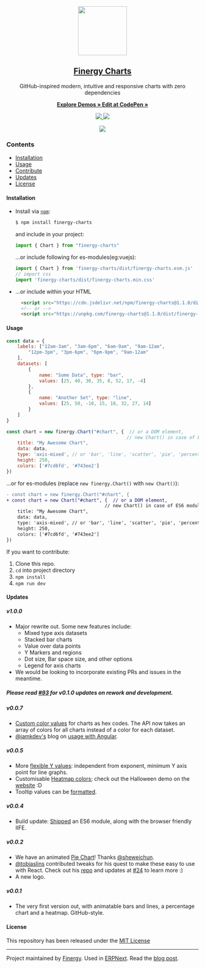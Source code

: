 <div align="center">
    <img src="https://github.com/finergyrs/design/blob/master/logos/logo-2019/finergy-charts-logo.png" height="128">
    <a href="https://finergyrs.github.io/charts">
        <h2>Finergy Charts</h2>
    </a>
    <p align="center">
        <p>GitHub-inspired modern, intuitive and responsive charts with zero dependencies</p>
        <a href="https://finergyrs.github.io/charts">
            <b>Explore Demos » </b>
        </a>
        <a href="https://codepen.io/pratu16x7/pen/wjKBoq">
            <b> Edit at CodePen »</b>
        </a>
    </p>
</div>

<p align="center">
    <a href="https://travis-ci.org/finergyrs/charts">
        <img src="https://img.shields.io/travis/finergyrs/charts.svg?style=flat-square">
    </a>
    <a href="http://github.com/finergyrs/charts/tree/master/dist/js/finergy-charts.min.iife.js">
        <img src="http://img.badgesize.io/finergyrs/charts/master/dist/finergy-charts.min.iife.js.svg?compression=gzip">
    </a>
</p>

<p align="center">
    <a href="https://finergyrs.github.io/charts">
        <img src=".github/example.gif">
    </a>
</p>

### Contents
* [Installation](#installation)
* [Usage](#usage)
* [Contribute](https://finergy-rs.fr/charts/docs/contributing)
* [Updates](#updates)
* [License](#license)

#### Installation
* Install via [`npm`](https://www.npmjs.com/get-npm):

  ```sh
  $ npm install finergy-charts
  ```

  and include in your project:
  ```js
  import { Chart } from "finergy-charts"
  ```

  ...or include following for es-modules(eg:vuejs):
  ```js
  import { Chart } from 'finergy-charts/dist/finergy-charts.esm.js'
  // import css
  import 'finergy-charts/dist/finergy-charts.min.css'
  ```

* ...or include within your HTML

  ```html
    <script src="https://cdn.jsdelivr.net/npm/finergy-charts@1.1.0/dist/finergy-charts.min.iife.js"></script>
    <!-- or -->
    <script src="https://unpkg.com/finergy-charts@1.1.0/dist/finergy-charts.min.iife.js"></script>
  ```

#### Usage
```js
const data = {
    labels: ["12am-3am", "3am-6pm", "6am-9am", "9am-12am",
        "12pm-3pm", "3pm-6pm", "6pm-9pm", "9am-12am"
    ],
    datasets: [
        {
            name: "Some Data", type: "bar",
            values: [25, 40, 30, 35, 8, 52, 17, -4]
        },
        {
            name: "Another Set", type: "line",
            values: [25, 50, -10, 15, 18, 32, 27, 14]
        }
    ]
}

const chart = new finergy.Chart("#chart", {  // or a DOM element,
                                            // new Chart() in case of ES6 module with above usage
    title: "My Awesome Chart",
    data: data,
    type: 'axis-mixed', // or 'bar', 'line', 'scatter', 'pie', 'percentage'
    height: 250,
    colors: ['#7cd6fd', '#743ee2']
})
```

...or for es-modules (replace `new finergy.Chart()` with `new Chart()`):
```diff
- const chart = new finergy.Chart("#chart", {
+ const chart = new Chart("#chart", {  // or a DOM element,
                                    // new Chart() in case of ES6 module with above usage
    title: "My Awesome Chart",
    data: data,
    type: 'axis-mixed', // or 'bar', 'line', 'scatter', 'pie', 'percentage'
    height: 250,
    colors: ['#7cd6fd', '#743ee2']
})
```


If you want to contribute:

1. Clone this repo.
2. `cd` into project directory
3. `npm install`
4. `npm run dev`

#### Updates

##### v1.0.0
- Major rewrite out. Some new features include:
    - Mixed type axis datasets
    - Stacked bar charts
    - Value over data points
    - Y Markers and regions
    - Dot size, Bar space size, and other options
    - Legend for axis charts
- We would be looking to incorporate existing PRs and issues in the meantime.

##### Please read [#93](https://github.com/finergyrs/charts/issues/93) for v0.1.0 updates on rework and development.

##### v0.0.7
- [Custom color values](https://github.com/finergyrs/charts/pull/71) for charts as hex codes. The API now takes an array of colors for all charts instead of a color for each dataset.
- [@iamkdev's](https://github.com/iamkdev) blog on [usage with Angular](https://medium.com/@iamkdev/frappé-charts-with-angular-c9c5dd075d9f).

##### v0.0.5
- More [flexible Y values](https://github.com/finergyrs/charts/commit/3de049c451194dcd8e61ff91ceeb998ce131c709): independent from exponent, minimum Y axis point for line graphs.
- Customisable [Heatmap colors](https://github.com/finergyrs/charts/pull/53); check out the Halloween demo on the [website](https://finergyrs.github.io/charts) :D
- Tooltip values can be [formatted](https://github.com/finergyrs/charts/commit/e3d9ed0eae14b65044dca0542cdd4d12af3f2b44).

##### v0.0.4
- Build update: [Shipped](https://github.com/finergyrs/charts/pull/35) an ES6 module, along with the browser friendly IIFE.

##### v0.0.2
- We have an animated [Pie Chart](https://github.com/finergyrs/charts/issues/29)! Thanks [@sheweichun](https://github.com/sheweichun).
- [@tobiaslins](https://github.com/tobiaslins) contributed tweaks for his quest to make these easy to use with React. Check out his [repo](https://github.com/tobiaslins/finergy-charts-react-example) and updates at [#24](https://github.com/finergyrs/charts/issues/24) to learn more :)
- A new logo.

##### v0.0.1
- The very first version out, with animatable bars and lines, a percentage chart and a heatmap. GitHub-style.

#### License
This repository has been released under the [MIT License](LICENSE)

------------------
Project maintained by [Finergy](https://finergy-rs.fr).
Used in [ERPNext](https://erpnext.com). Read the [blog post](https://medium.com/@pratu16x7/so-we-decided-to-create-our-own-charts-a95cb5032c97).

